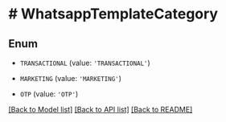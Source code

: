 # # WhatsappTemplateCategory

## Enum


* `TRANSACTIONAL` (value: `'TRANSACTIONAL'`)

* `MARKETING` (value: `'MARKETING'`)

* `OTP` (value: `'OTP'`)


[[Back to Model list]](../../README.md#models) [[Back to API list]](../../README.md#endpoints) [[Back to README]](../../README.md)
